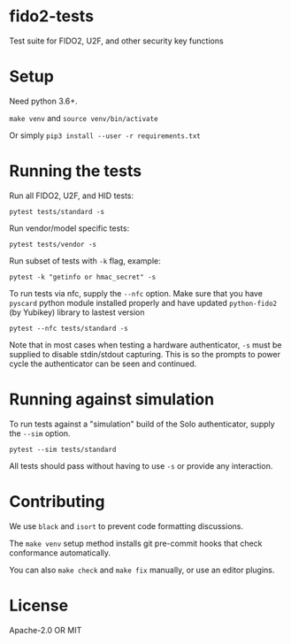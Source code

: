 # fido2-tests

Test suite for FIDO2, U2F, and other security key functions

# Setup

Need python 3.6+.

`make venv` and `source venv/bin/activate`

Or simply `pip3 install --user -r requirements.txt`

# Running the tests

Run all FIDO2, U2F, and HID tests:

```
pytest tests/standard -s
```

Run vendor/model specific tests:

```
pytest tests/vendor -s
```

Run subset of tests with `-k` flag, example:
```
pytest -k "getinfo or hmac_secret" -s
```

To run tests via nfc, supply the `--nfc` option.
Make sure that you have `pyscard` python module installed properly and have updated `python-fido2` (by Yubikey) library to lastest version

```
pytest --nfc tests/standard -s
```

Note that in most cases when testing a hardware authenticator, `-s` must be supplied to disable stdin/stdout capturing.  This is so the prompts to power cycle the authenticator can be seen and continued.

# Running against simulation

To run tests against a "simulation" build of the Solo authenticator, supply the `--sim` option.

```
pytest --sim tests/standard
```




All tests should pass without having to use `-s` or provide any interaction.


# Contributing

We use `black` and `isort` to prevent code formatting discussions.

The `make venv` setup method installs git pre-commit hooks that check conformance automatically.

You can also `make check` and `make fix` manually, or use an editor plugins.

# License

Apache-2.0 OR MIT

